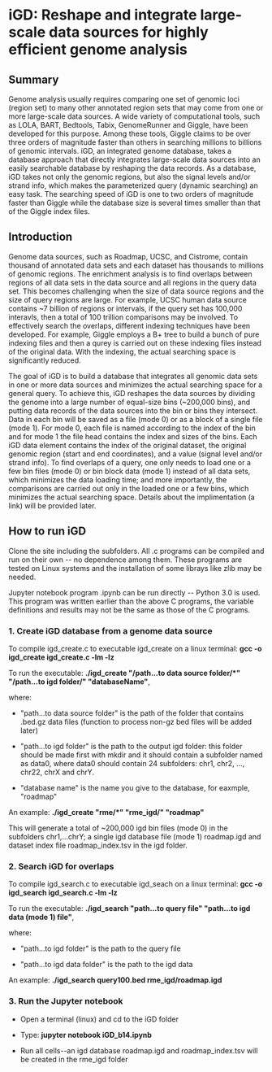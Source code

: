 # iGD: Reshape and integrate large-scale data sources for highly efficient genome analysis

## Summary
Genome analysis usually requires comparing one set of genomic loci (region set) to many other annotated region sets that may come from one or more large-scale data sources. A wide variety of computational tools, such as LOLA, BART, Bedtools, Tabix, GenomeRunner and Giggle, have been developed for this purpose. Among these tools, Giggle claims to be over three orders of magnitude faster than others in searching millions to billions of genomic intervals. iGD, an integrated genome database, takes a database approach that directly integrates large-scale data sources into an easily searchable database by reshaping the data records. As a database, iGD takes not only the genomic regions, but also the signal levels and/or strand info, which makes the parameterized query (dynamic searching) an easy task. The searching speed of iGD is one to two orders of magnitude faster than Giggle while the database size is several times smaller than that of the Giggle index files. 


## Introduction
Genome data sources, such as Roadmap, UCSC, and Cistrome, contain thousand of annotated data sets and each dataset has thousands to millions of genomic regions. 
The enrichment analysis is to find overlaps between regions of all data sets in the data source and all regions in the query data set. This becomes challenging when the size of data source regions and the size of query regions are large. For example, UCSC human data source contains ~7 billion of regions or intervals, if the query set has 100,000 interavls, then a total of 100 trillion comparisons may be involved. To effectively search the overlaps, different indexing techniques have been developed. For example, Giggle employs a B+ tree to build a bunch of pure indexing files and then a qurey is carried out on these indexing files instead of the original data. With the indexing, the actual searching space is significantly reduced.
 
The goal of iGD is to build a database that integrates all genomic data sets in one or more data sources and minimizes the actual searching space for a general query. To achieve this, iGD reshapes the data sources by dividing the genome into a large number of equal-size bins (~200,000 bins), and putting data records of the data sources into the bin or bins they intersect. Data in each bin will be saved as a file (mode 0) or as a block of a single file (mode 1). For mode 0, each file is named according to the index of the bin and for mode 1 the file head contains the index and sizes of the bins. Each iGD data element contains the index of the original dataset, the original genomic region (start and end coordinates), and a value (signal level and/or strand info). To find overlaps of a query, one only needs to load one or a few bin files (mode 0) or bin block data (mode 1) instead of all data sets, which minimizes the data loading time; and more importantly, the comparisons are carried out only in the loaded one or a few bins, which minimizes the actual searching space. Details about the implimentation (a link) will be provided later. 
 

## How to run iGD
Clone the site including the subfolders. All .c programs can be compiled and run on their own -- no dependence among them. These programs are tested on Linux systems and the installation of some librays like zlib may be needed.

Jupyter notebook program .ipynb can be run directly -- Python 3.0 is used. This program was written earlier than the above C programs, the variable definitions and results may not be the same as those of the C programs.


### 1. Create iGD database from a genome data source
To compile igd_create.c to executable igd_create on a linux terminal: 
	**gcc -o igd_create igd_create.c -lm -lz**

To run the executable: **./igd_create "/path...to data source folder/*" "/path...to igd folder/" "databaseName"**, 

where:

- "path...to data source folder" is the path of the folder that contains .bed.gz data files (function to process non-gz bed files will be added later)

- "path...to igd folder" is the path to the output igd folder: this folder should be made first with mkdir and it should contain a subfolder named as data0, where data0 should contain 24 subfolders: chr1, chr2, ..., chr22, chrX and chrY.

- "database name" is the name you give to the database, for eaxmple, "roadmap"

An example:
	**./igd_create "rme/*" "rme_igd/" "roadmap"**

This will generate a total of ~200,000 igd bin files (mode 0) in the subfolders chr1,...chrY; a single igd database file (mode 1) roadmap.igd and dataset index file roadmap_index.tsv in the igd folder.


### 2. Search iGD for overlaps
To compile igd_search.c to executable igd_seach on a linux terminal:
	**gcc -o igd_search igd_search.c -lm -lz**

To run the executable: **./igd_search "path...to query file" "path...to igd data (mode 1) file"**, 

where:

- "path...to igd folder" is the path to the query file

- "path...to igd data folder" is the path to the igd data

An example:
	**./igd_search query100.bed rme_igd/roadmap.igd**


### 3. Run the Jupyter notebook
- Open a terminal (linux) and cd to the iGD folder 

- Type: **jupyter notebook iGD_b14.ipynb**

- Run all cells--an igd database roadmap.igd and roadmap_index.tsv will be created in the rme_igd folder

